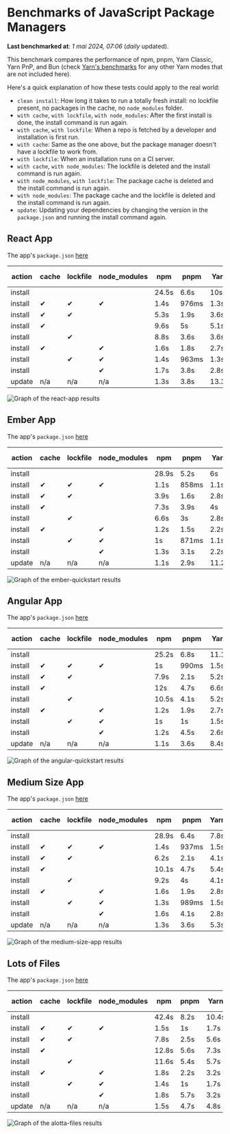 # Benchmarks of JavaScript Package Managers

**Last benchmarked at**: _1 mai 2024, 07:06_ (_daily_ updated).

This benchmark compares the performance of npm, pnpm, Yarn Classic, Yarn PnP, and Bun (check [Yarn's benchmarks](https://yarnpkg.com/benchmarks) for any other Yarn modes that are not included here).

Here's a quick explanation of how these tests could apply to the real world:

- `clean install`: How long it takes to run a totally fresh install: no lockfile present, no packages in the cache, no `node_modules` folder.
- `with cache`, `with lockfile`, `with node_modules`: After the first install is done, the install command is run again.
- `with cache`, `with lockfile`: When a repo is fetched by a developer and installation is first run.
- `with cache`: Same as the one above, but the package manager doesn't have a lockfile to work from.
- `with lockfile`: When an installation runs on a CI server.
- `with cache`, `with node_modules`: The lockfile is deleted and the install command is run again.
- `with node_modules`, `with lockfile`: The package cache is deleted and the install command is run again.
- `with node_modules`: The package cache and the lockfile is deleted and the install command is run again.
- `update`: Updating your dependencies by changing the version in the `package.json` and running the install command again.

## React App

The app's `package.json` [here](./fixtures/react-app/package.json)

| action  | cache | lockfile | node_modules| npm | pnpm | Yarn | Yarn PnP | Bun |
| ---     | ---   | ---      | ---         | --- | ---  | ---  | ---      | --- |
| install |       |          |             | 24.5s | 6.6s | 10s | 2.8s | 1.7s |
| install | ✔     | ✔        | ✔           | 1.4s | 976ms | 1.3s | n/a | 33ms |
| install | ✔     | ✔        |             | 5.3s | 1.9s | 3.6s | 1s | 443ms |
| install | ✔     |          |             | 9.6s | 5s | 5.1s | 2.5s | 474ms |
| install |       | ✔        |             | 8.8s | 3.6s | 3.6s | 1s | 400ms |
| install | ✔     |          | ✔           | 1.6s | 1.8s | 2.7s | n/a | 49ms |
| install |       | ✔        | ✔           | 1.4s | 963ms | 1.3s | n/a | 30ms |
| install |       |          | ✔           | 1.7s | 3.8s | 2.8s | n/a | 48ms |
| update  | n/a | n/a | n/a | 1.3s | 3.8s | 13.3s | 3.3s | 32ms |

<img alt="Graph of the react-app results" src="results/img/react-app.svg" />

## Ember App

The app's `package.json` [here](./fixtures/ember-quickstart/package.json)

| action  | cache | lockfile | node_modules| npm | pnpm | Yarn | Yarn PnP | Bun |
| ---     | ---   | ---      | ---         | --- | ---  | ---  | ---      | --- |
| install |       |          |             | 28.9s | 5.2s | 6s | 2.4s | 1.2s |
| install | ✔     | ✔        | ✔           | 1.1s | 858ms | 1.1s | n/a | 27ms |
| install | ✔     | ✔        |             | 3.9s | 1.6s | 2.8s | 969ms | 333ms |
| install | ✔     |          |             | 7.3s | 3.9s | 4s | 2s | 359ms |
| install |       | ✔        |             | 6.6s | 3s | 2.8s | 959ms | 317ms |
| install | ✔     |          | ✔           | 1.2s | 1.5s | 2.2s | n/a | 39ms |
| install |       | ✔        | ✔           | 1s | 871ms | 1.1s | n/a | 24ms |
| install |       |          | ✔           | 1.3s | 3.1s | 2.2s | n/a | 37ms |
| update  | n/a | n/a | n/a | 1.1s | 2.9s | 11.2s | 3.5s | 27ms |

<img alt="Graph of the ember-quickstart results" src="results/img/ember-quickstart.svg" />

## Angular App

The app's `package.json` [here](./fixtures/angular-quickstart/package.json)

| action  | cache | lockfile | node_modules| npm | pnpm | Yarn | Yarn PnP | Bun |
| ---     | ---   | ---      | ---         | --- | ---  | ---  | ---      | --- |
| install |       |          |             | 25.2s | 6.8s | 11.1s | 2.9s | 1.7s |
| install | ✔     | ✔        | ✔           | 1s | 990ms | 1.5s | n/a | 26ms |
| install | ✔     | ✔        |             | 7.9s | 2.1s | 5.2s | 1.3s | 791ms |
| install | ✔     |          |             | 12s | 4.7s | 6.6s | 2.4s | 778ms |
| install |       | ✔        |             | 10.5s | 4.1s | 5.2s | 1.3s | 727ms |
| install | ✔     |          | ✔           | 1.2s | 1.9s | 2.7s | n/a | 40ms |
| install |       | ✔        | ✔           | 1s | 1s | 1.5s | n/a | 24ms |
| install |       |          | ✔           | 1.2s | 4.5s | 2.6s | n/a | 37ms |
| update  | n/a | n/a | n/a | 1.1s | 3.6s | 8.4s | 2.6s | 27ms |

<img alt="Graph of the angular-quickstart results" src="results/img/angular-quickstart.svg" />

## Medium Size App

The app's `package.json` [here](./fixtures/medium-size-app/package.json)

| action  | cache | lockfile | node_modules| npm | pnpm | Yarn | Yarn PnP | Bun |
| ---     | ---   | ---      | ---         | --- | ---  | ---  | ---      | --- |
| install |       |          |             | 28.9s | 6.4s | 7.8s | 3s | 1.2s |
| install | ✔     | ✔        | ✔           | 1.4s | 937ms | 1.5s | n/a | 30ms |
| install | ✔     | ✔        |             | 6.2s | 2.1s | 4.1s | 1.2s | 490ms |
| install | ✔     |          |             | 10.1s | 4.7s | 5.4s | 2.5s | 463ms |
| install |       | ✔        |             | 9.2s | 4s | 4.1s | 1.2s | 453ms |
| install | ✔     |          | ✔           | 1.6s | 1.9s | 2.8s | n/a | 44ms |
| install |       | ✔        | ✔           | 1.3s | 989ms | 1.5s | n/a | 26ms |
| install |       |          | ✔           | 1.6s | 4.1s | 2.8s | n/a | 42ms |
| update  | n/a | n/a | n/a | 1.3s | 3.6s | 5.3s | 2.4s | 37ms |

<img alt="Graph of the medium-size-app results" src="results/img/medium-size-app.svg" />

## Lots of Files

The app's `package.json` [here](./fixtures/alotta-files/package.json)

| action  | cache | lockfile | node_modules| npm | pnpm | Yarn | Yarn PnP | Bun |
| ---     | ---   | ---      | ---         | --- | ---  | ---  | ---      | --- |
| install |       |          |             | 42.4s | 8.2s | 10.4s | 3.5s | 1.6s |
| install | ✔     | ✔        | ✔           | 1.5s | 1s | 1.7s | n/a | 74ms |
| install | ✔     | ✔        |             | 7.8s | 2.5s | 5.6s | 1.4s | 663ms |
| install | ✔     |          |             | 12.8s | 5.6s | 7.3s | 2.9s | 710ms |
| install |       | ✔        |             | 11.6s | 5.4s | 5.7s | 1.4s | 643ms |
| install | ✔     |          | ✔           | 1.8s | 2.2s | 3.2s | n/a | 56ms |
| install |       | ✔        | ✔           | 1.4s | 1s | 1.7s | n/a | 35ms |
| install |       |          | ✔           | 1.8s | 5.7s | 3.2s | n/a | 52ms |
| update  | n/a | n/a | n/a | 1.5s | 4.7s | 4.8s | 3s | 81ms |

<img alt="Graph of the alotta-files results" src="results/img/alotta-files.svg" />
